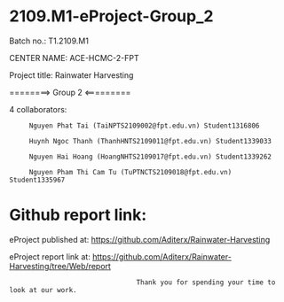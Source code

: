 # 2109.M1-eProject-Group_2

Batch no.: T1.2109.M1

CENTER NAME: ACE-HCMC-2-FPT

Project title: Rainwater Harvesting

========> Group 2 <=========

4 collaborators:

         Nguyen Phat Tai (TaiNPTS2109002@fpt.edu.vn) Student1316806

         Huynh Ngoc Thanh (ThanhHNTS2109011@fpt.edu.vn) Student1339033
         
         Nguyen Hai Hoang (HoangNHTS2109017@fpt.edu.vn) Student1339262
         
         Nguyen Pham Thi Cam Tu (TuPTNCTS2109018@fpt.edu.vn) Student1335967
         
# Github report link:

eProject published at: https://github.com/Aditerx/Rainwater-Harvesting

eProject report link at: https://github.com/Aditerx/Rainwater-Harvesting/tree/Web/report

                                    Thank you for spending your time to look at our work.
